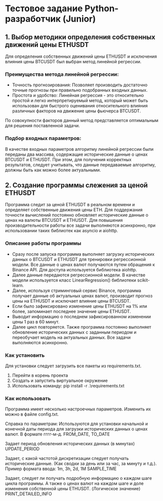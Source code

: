 # Тестовое задание Python-разработчик (Junior)

## 1. Выбор методики определения собственных движений цены ETHUSDT
Для определения собственных движений цены ETHUSDT и исключения влияния цены BTCUSDT был выбран
метод линейной регрессии.

### Преимущества метода линейной регрессии:
* Точность прогнозирования: Позволяет производить достаточно точные прогнозы при правильно подобранных входных данных.
* Простота и удобство: Линейная регрессия - это относительно простой и легко интерпретируемый метод,
который может быть использован для быстрого оценивания относительного влияния различных факторов на 
движение цены фьючерса BTCUSDT.

По совокупности факторов данный метод представляется оптимальным для решения поставленной задачи.

### Подбор входных параметров:
В качестве входных параметров алгоритму линейной регрессии были переданы два массива, содержащие
исторические данные о ценах BTCUSDT и ETHUSDT. При этом, для получения корректных результатов, следует учитывать,
что данные передаваемые алгоритму, должны быть как можно более актуальными.


## 2. Создание программы слежения за ценой ETHUSDT
Программа следит за ценой ETHUSDT в реальном времени и определяет собственные движения цены ETH.
Для поддержания точности вычислений постоянно обновляет исторические данные о ценах
на валюты BTCUSDT и ETHUSDT. Для повышения производительности работы все задачи выполняются асинхронно,
при использовании таких библиотек как asyncio и aiohttp.
### Описание работы программы
* Сразу после запуска программа выполняет загрузку исторических данных о BTCUSDT и ETHUSDT для
тренировки регрессионной модели. Все данные о ценах валют получаются путем обращения к
Binance API. Для доступа используется библиотека aiohttp.
* Далее данные передаются регрессионной модели. В качестве модели используется класс LinearRegression() 
библиотеки scikit-learn.
* Далее, используя стриминговый сервис Binance, программа получает данные об актуальных ценах валют,
производит прогноз цены на ETHUSDT и исключает влияние цены BTCUSDT.
* Если было зафиксировано изменение цены ETHUSDT на 1% или более, запоминает последнее значение цены ETHUSDT.
* Выводит информацию о последнем зафиксированном изменении цены 1 раз в 60 минут.
* Далее цикл повторяется. Также программа постоянно выполняет обновление исторических данных с заданным периодом и
переобучает модель на актуальных данных. Все задачи выполняются асинхронно.
### Как установить
Для установки следует загрузить все пакеты из requirements.txt.
1. Перейти в корень проекта
2. Создать и запустить виртуальное окружение
3. Использовать команду: 
pip install -r .\requirements.txt
### Как использовать
Программа имеет несколько настроечных параметров. Изменить их можно в файле config.txt.

Справка по параметрам:
Используются для установки начальной и конечной даты периода для загрузки исторических данных о ценах валют.
В формате гггг-м-д.
FROM_DATE, TO_DATE

Задает период обновления исторических данных (в минутах)
UPDATE_PERIOD

Задает, с какой частотой дискретизации следует получать исторические данные.
(Как сводки за день или за час, за минуту и т.д.). Пример формата ввода: 1m, 3h, 2d, 1M
SAMPLE_TIME

Задает, следует ли получать подробную информацию о каждом шаге цикла программы.
А также о ценах валют на каждом шаге и доле изменения собственной цены ETHUSDT. (Логическое значение)
PRINT_DETAILED_INFO

